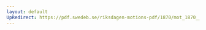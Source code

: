 ```yaml
---
layout: default
UpRedirect: https://pdf.swedeb.se/riksdagen-motions-pdf/1870/mot_1870__ak__00172/mot_1870__ak__00172_004.pdf
---
```


